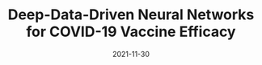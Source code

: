---
title: "Deep-Data-Driven Neural Networks for COVID-19 Vaccine Efficacy"
collection: publications
permalink: /publication/2021-DataDriven
date: 2021-11-30
venue: 'Epidemiologia'
paperurl: '/files/pdf/publications/DataDriven.pdf'
link: 'https://doi.org/10.3390/epidemiologia2040039'
citation: 'Torku, Thomas K., Abdul Q. M. Khaliq, and Khaled M. Furati 2021. &quot;Deep-Data-Driven Neural Networks for COVID-19 Vaccine Efficacy.&quot; <i>Epidemiologia</i> 2(4):564-586. doi.org/10.3390/epidemiologia2040039'
---